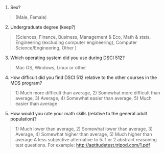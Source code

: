 1. Sex? 
> (Male, Female)
2. Undergraduate degree (keep?)
> (Sciences, Finance, Business, Management & Eco, Math & stats, Engineering (excluding computer engineering), Computer Science/Engineering, Other )
3. Which operating system did you use during DSCI 512?
> Mac OS, Windows, Linux or other
4. How difficult did you find DSCI 512 relative to the other courses in the MDS program?
> 1\) Much more difficult than average, 2) Somewhat more difficult than average, 3) Average, 4) Somewhat easier than average, 5) Much easier than average
5. How would you rate your math skills (relative to the general adult population)?
> 1\) Much lower than average, 2) Somewhat lower than average, 3) Average, 4) Somewhat higher than average, 5) Much higher than average
A less subjective alternative to 5: 1 or 2 abstract reasoning test questions.  For example: http://aptitudetest.tripod.com/1.pdf
